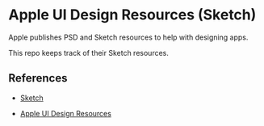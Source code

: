 # Apple UI Design Resources (Sketch)

Apple publishes PSD and Sketch resources to help with designing apps.

This repo keeps track of their Sketch resources.

## References

- [Sketch][f9fc8412]

- [Apple UI Design Resources][0afda45a]

  [0afda45a]: https://developer.apple.com/ios/human-interface-guidelines/resources/ "Apple UI Design Resources"
  [f9fc8412]: https://www.sketchapp.com "Sketch"
